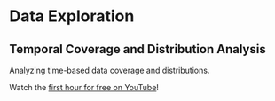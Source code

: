 # Data Exploration

## Temporal Coverage and Distribution Analysis

Analyzing time-based data coverage and distributions.

Watch the [first hour for free on YouTube](https://youtu.be/ov7xhNdrsDM)!
